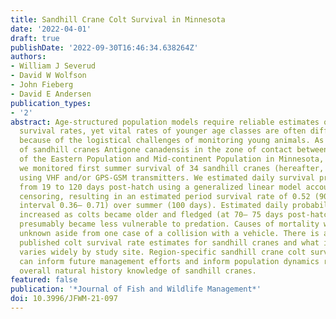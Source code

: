 ```yaml
---
title: Sandhill Crane Colt Survival in Minnesota
date: '2022-04-01'
draft: true
publishDate: '2022-09-30T16:46:34.638264Z'
authors:
- William J Severud
- David W Wolfson
- John Fieberg
- David E Andersen
publication_types:
- '2'
abstract: Age-structured population models require reliable estimates of cohort-specific
  survival rates, yet vital rates of younger age classes are often difficult to estimate
  because of the logistical challenges of monitoring young animals. As part of a study
  of sandhill cranes Antigone canadensis in the zone of contact between breeding distributions
  of the Eastern Population and Mid-continent Population in Minnesota, United States,
  we monitored first summer survival of 34 sandhill cranes (hereafter, ``colts'')
  using VHF and/or GPS-GSM transmitters. We estimated daily survival probabilities
  from 19 to 120 days post-hatch using a generalized linear model accounting for interval
  censoring, resulting in an estimated period survival rate of 0.52 (90% confidence
  interval 0.36– 0.71) over summer (100 days). Estimated daily probabilities of survival
  increased as colts became older and fledged (at 70– 75 days post-hatch), when they
  presumably became less vulnerable to predation. Causes of mortality were mostly
  unknown aside from one case of a collision with a vehicle. There is a scarcity of
  published colt survival rate estimates for sandhill cranes and what is available
  varies widely by study site. Region-specific sandhill crane colt survival rate estimates
  can inform future management efforts and inform population dynamics research and
  overall natural history knowledge of sandhill cranes.
featured: false
publication: '*Journal of Fish and Wildlife Management*'
doi: 10.3996/JFWM-21-097
---
```


